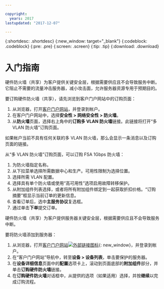 ```yaml
---

copyright:
  years: 2017
lastupdated: "2017-12-07"

---
```


{:shortdesc: .shortdesc}
{:new_window: target="_blank"}
{:codeblock: .codeblock}
{:pre: .pre}
{:screen: .screen}
{:tip: .tip}
{:download: .download}

# 入门指南
硬件防火墙（共享）为客户提供关键安全层，根据需要供应且不会导致服务中断。它阻止不需要的流量冲击服务器，减小攻击面，允许服务器资源专用于预期目的。 

要订购硬件防火墙（共享），请先浏览到客户门户网站中的订购页面：

1. 从浏览器，打开[客户门户网站](https://control.softlayer.com/)，并登录到帐户。
2. 在客户门户网站中，选择**安全性 > 网络安全性 > 防火墙**。
3. 从**防火墙**页面，选择右上角中的**订购多 VLAN 防火墙**链接。此链接将打开“多 VLAN 防火墙”订购页面。

如果帐户当前不具有任何关联的多 VLAN 防火墙，那么会显示一条消息以及订购页面的链接。

从“多 VLAN 防火墙”订购页面，可以订购 FSA 1Gbps 防火墙：

1. 为防火墙指定名称。
2. 从下拉菜单选择所需数据中心和生产。可用性限制为选择位置。
3. 选择所需 VLAN 配置。
4. 选择具有单个防火墙或使用“高可用性”选项启用故障转移保护。
5. 从附加组件列表选择，或者将所有附加组件绑定到一起获取折扣价格。“订购摘要”框显示当前订单的更新信息。 
6. 查看订单后，选中**主服务协议**复选框。 
7. 通过单击**下单**提交订单。

硬件防火墙（共享）为客户提供服务器关键安全层，根据需要供应且不会导致服务中断。

要将防火墙添加到服务器：

1. 从浏览器，打开[客户门户网站![外部链接图标](../../icons/launch-glyph.svg "外部链接图标")](https://control.softlayer.com/){: new_window}，并登录到帐户。
2. 在“客户门户网站”导航中，转至**设备 > 设备列表**，单击要保护的服务器。  
3. 在**设备详细信息**页面中的**配置**选项卡上，滚动到页面底部的**附加组件**部分，并单击**订购硬件防火墙**链接。 
4. 在**订购硬件防火墙**对话框中，从提供的选项（如果适用）选择，并按**继续**以完成订购流程。
